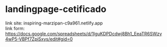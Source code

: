 # landingpage-cetificado

link site: inspiring-marzipan-c9a961.netlify.app <br>
link form: https://docs.google.com/spreadsheets/d/1lguKDPDcdwj8Bh1_EeaTR6SWzy4wP5-VBPf7ZpiSxys/edit#gid=0
